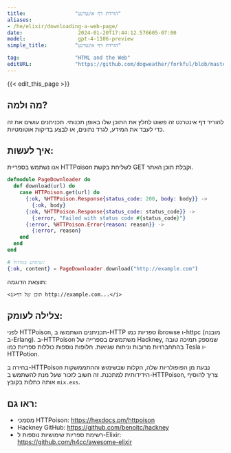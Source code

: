 ```yaml
---
title:                "הורדת דף אינטרנט"
aliases:
- /he/elixir/downloading-a-web-page/
date:                  2024-01-20T17:44:12.576605-07:00
model:                 gpt-4-1106-preview
simple_title:         "הורדת דף אינטרנט"

tag:                  "HTML and the Web"
editURL:              "https://github.com/dogweather/forkful/blob/master/content/he/elixir/downloading-a-web-page.md"
---
```


{{< edit_this_page >}}

## מה ולמה?
להוריד דף אינטרנט זה פשוט לחלץ את התוכן שלו באופן תכנותי. תכניתנים עושים את זה כדי לעבד את המידע, לגרד נתונים, או לבצע בדיקות אוטומטיות.

## איך לעשות:
אנו נשתמש בספריית HTTPoison לשליחת בקשת GET וקבלת תוכן האתר.

```elixir
defmodule PageDownloader do
  def download(url) do
    case HTTPoison.get(url) do
      {:ok, %HTTPoison.Response{status_code: 200, body: body}} ->
        {:ok, body}
      {:ok, %HTTPoison.Response{status_code: status_code}} ->
        {:error, "Failed with status code #{status_code}"}
      {:error, %HTTPoison.Error{reason: reason}} ->
        {:error, reason}
    end
  end
end

# שימוש במודול:
{:ok, content} = PageDownloader.download("http://example.com")
```

תוצאת הדוגמה:
```
<i>תוכן של דף http://example.com...</i>
```

## צלילה לעומק:
לפני HTTPoison, תכניתנים השתמשו ב-HTTP ספריות כמו ibrowse ו-httpc (מובנה ב-Erlang). ב-HTTPoison משתמשים בספרייה של Hackney, שמספק תמיכה טובה בהתחברויות מרובות וניתוח שגיאות. חלופות נוספות כוללות ספריות כמו Tesla ו-HTTPotion.

בחירה ב-HTTPoison נבעת מן הפופולריות שלה, הקלות שבשימוש וההתממשקות הידידותית למתכנת. זה חשוב לזכור שעל מנת להשתמש ב-HTTPoison, צריך להוסיף אותה כתלות בקובץ `mix.exs`.

## ראו גם:
- מסמכי HTTPoison: https://hexdocs.pm/httpoison
- Hackney GitHub: https://github.com/benoitc/hackney
- רשימת ספריות שימושיות נוספות ל-Elixir: https://github.com/h4cc/awesome-elixir
